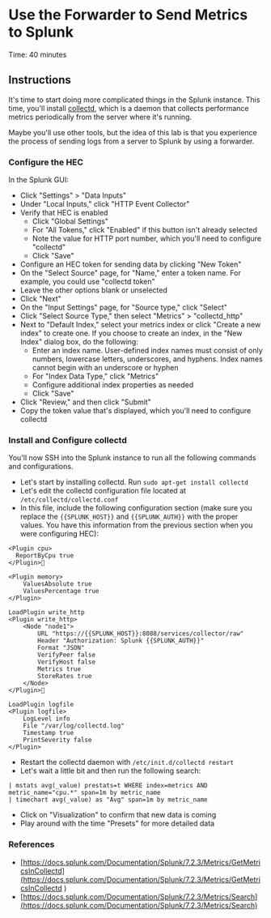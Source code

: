 # Use the Forwarder to Send Metrics to Splunk
Time: 40 minutes

## Instructions
It's time to start doing more complicated things in the Splunk instance. This time, you'll install [collectd](https://collectd.org/), which is a daemon that collects performance metrics periodically from the server where it's running.

Maybe you'll use other tools, but the idea of this lab is that you experience the process of sending logs from a server to Splunk by using a forwarder.

### Configure the HEC
In the Splunk GUI:

- Click "Settings" > "Data Inputs"
- Under "Local Inputs," click "HTTP Event Collector"
- Verify that HEC is enabled
    - Click "Global Settings"
    - For "All Tokens," click "Enabled" if this button isn't already selected
    - Note the value for HTTP port number, which you'll need to configure "collectd"
    - Click "Save"
- Configure an HEC token for sending data by clicking "New Token"
- On the "Select Source" page, for "Name," enter a token name. For example, you could use "collectd token"
- Leave the other options blank or unselected
- Click "Next"
- On the "Input Settings" page, for "Source type," click "Select"
- Click "Select Source Type," then select "Metrics" > "collectd_http"
- Next to "Default Index," select your metrics index or click "Create a new index" to create one. If you choose to create an index, in the "New Index" dialog box, do the following:
    - Enter an index name. User-defined index names must consist of only numbers, lowercase letters, underscores, and hyphens. Index names cannot begin with an underscore or hyphen
    - For "Index Data Type," click "Metrics"
    - Configure additional index properties as needed
    - Click "Save"
- Click "Review," and then click "Submit"
- Copy the token value that's displayed, which you'll need to configure collectd

### Install and Configure collectd
You'll now SSH into the Splunk instance to run all the following commands and configurations.

- Let's start by installing collectd. Run `sudo apt-get install collectd`
- Let's edit the collectd configuration file located at `/etc/collectd/collectd.conf`
- In this file, include the following configuration section (make sure you replace the `{{SPLUNK_HOST}}` and `{{SPLUNK_AUTH}}` with the proper values. You have this information from the previous section when you were configuring HEC):

```
<Plugin cpu>
  ReportByCpu true
</Plugin>

<Plugin memory>
    ValuesAbsolute true
    ValuesPercentage true
</Plugin>

LoadPlugin write_http
<Plugin write_http>
    <Node "node1">
        URL "https://{{SPLUNK_HOST}}:8088/services/collector/raw"
        Header "Authorization: Splunk {{SPLUNK_AUTH}}"
        Format "JSON"
        VerifyPeer false
        VerifyHost false
        Metrics true
        StoreRates true
    </Node>
</Plugin>

LoadPlugin logfile
<Plugin logfile>
    LogLevel info
    File "/var/log/collectd.log"
    Timestamp true
    PrintSeverity false
</Plugin>
```
- Restart the collectd daemon with `/etc/init.d/collectd restart`
- Let's wait a little bit and then run the following search:

```
| mstats avg(_value) prestats=t WHERE index=metrics AND metric_name="cpu.*" span=1m by metric_name
| timechart avg(_value) as "Avg" span=1m by metric_name
```

- Click on "Visualization" to confirm that new data is coming
- Play around with the time "Presets" for more detailed data

### References
- [https://docs.splunk.com/Documentation/Splunk/7.2.3/Metrics/GetMetricsInCollectd](https://docs.splunk.com/Documentation/Splunk/7.2.3/Metrics/GetMetricsInCollectd
)
- [https://docs.splunk.com/Documentation/Splunk/7.2.3/Metrics/Search](https://docs.splunk.com/Documentation/Splunk/7.2.3/Metrics/Search)
